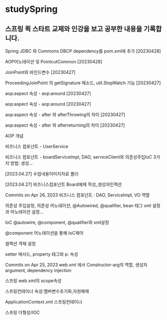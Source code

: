 # studySpring

## 스프링 퀵 스타트 교제와 인강을 보고 공부한 내용을 기록합니다.

Spring JDBC 와 Commons DBCP dependency를 pom.xml에 추가 [20230428]

AOP어노테이션 및 PointcutCommon [20230428]

JoinPoint와 바인드변수 [20230427]
 
ProceedingJoinPoint 의 getSignature 매소드, util.StopWatch 기능 [20230427]

aop:aspect 속성 - aop:around [20230427]
 
aop:aspect 속성 - aop:around [20230427]

aop:aspect 속성 - after 와 afterThrowing의 차이 [20230427]
 
aop:aspect 속성 - after 와 afterreturning의 차이 [20230427]
 
AOP 개념
 
비즈니스 컴포넌트 - UserService
 
비즈니스 컴포넌트 - boardServiceImpl, DAO, serviceClient와 의존성주입IoC 3가지 방법: 생성… 
 
[2023.04.27] 수업내용이미지자료 폴더
 
[2023.04.27] 비즈니스컴포넌트 Board예제 작성_생성자인젝션

Commits on Apr 26, 2023
비즈니스 컴포넌트 : DAO, ServiceImpl, VO 역할
 
의존성 주입설정, 의존성 어노테이션, @Autowired, @qualifier, bean 태그 xml 설정과 어노테이션 설정… 
 
IoC @autowire, @component, @qualifier와 xml설정

@component 어노테이션을 통해 IoC제어
 
컬랙션 객체 설정
 
setter 매서드, property 태그와 p: 속성
 
Commits on Apr 25, 2023
web.xml 에서 Constructor-arg의 역할, 생성자 argument, dependency injection

 
스프링 web.xml의 scope속성

 
스프링컨테이너 속성:맴버변수초기화,자원해제

 
ApplicationContext.xml 스프링컨테이너

 
스프링 다형성/IOC

 
